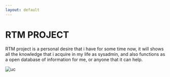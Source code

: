 ```yaml
---
layout: default
---
```


# RTM PROJECT

RTM project is a personal desire that i have for some time now, it will shows all the knowledge that i acquire in my life as sysadmin, and also functions as a open database of information for me, or anyone that it can help.


![uc](https://cdn.pixabay.com/photo/2017/06/16/07/26/under-construction-2408062_960_720.png)

